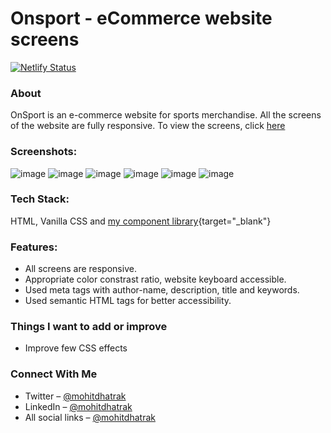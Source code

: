 # Onsport - eCommerce website screens

[![Netlify Status](https://api.netlify.com/api/v1/badges/fc127183-ffd3-4da9-b065-c531d0a65c8e/deploy-status)](https://app.netlify.com/sites/onsport-screens/deploys)

### About
OnSport is an e-commerce website for sports merchandise. All the screens of the website are fully responsive. To view the screens, click [here](https://onsport-screens.netlify.app/)

### Screenshots:

![image](https://user-images.githubusercontent.com/91209576/154887271-1ececdfc-0a4a-4f47-abd1-11c9065ce769.png)
![image](https://user-images.githubusercontent.com/91209576/154887466-f27d3ece-17f9-4515-aee5-ee0a30bcafff.png)
![image](https://user-images.githubusercontent.com/91209576/154887537-373da0ac-03b3-48ca-97b5-636dfc1f5df0.png)
![image](https://user-images.githubusercontent.com/91209576/154887509-7e8d98f2-c261-4032-b928-d60ab8b131b0.png)
![image](https://user-images.githubusercontent.com/91209576/154887570-4ea78616-c075-4c7e-9d77-97246d807cd7.png)
![image](https://user-images.githubusercontent.com/91209576/154887598-9916469a-202f-4dc6-bee0-372fafe3aa34.png)

### Tech Stack:
HTML, Vanilla CSS and [my component library](https://spark-ui.netlify.app/){target="_blank"}

### Features:
  - All screens are responsive.
  - Appropriate color constrast ratio, website keyboard accessible.
  - Used meta tags with author-name, description, title and keywords.
  - Used semantic HTML tags for better accessibility.

### Things I want to add or improve
- Improve few CSS effects

### Connect With Me
- Twitter – [@mohitdhatrak](https://twitter.com/mohitdhatrak/)
- LinkedIn – [@mohitdhatrak](https://www.linkedin.com/in/mohitdhatrak)
- All social links – [@mohitdhatrak](https://mohitdhatrak.bio.link)
